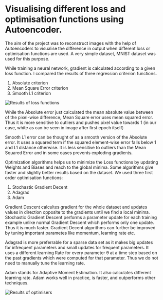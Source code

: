 # Visualising different loss and optimisation functions using Autoencoder. 
The aim of the project was to reconstruct images with the help of Autoencoders to visualise the difference 
in output when different loss or optimisation functions are used. 
A very simple dataset, MNIST dataset was used for this purpose.

While training a neural network, gradient is calculated according to a given loss function. I compared the results of three 
regression criterion functions.
1) Absolute criterion
2) Mean Square Error criterion
3) Smooth L1 criterion

![Results of loss functions](/Results_loss.jpg?raw=true "Results using different loss function")

While the Absolute error just calculated the mean absolute value between of the pixel-wise difference, Mean Square error uses
mean squared error. Thus it is more sensitive to outliers and pushes pixel value towards 1 (in our case, white as can be seen in image 
after first epoch itself)

Smooth L1 error can be thought of as a smooth version of the Absolute error.
It uses a squared term if the squared element-wise error falls below 1 and L1 distance otherwise.
It is less sensitive to outliers than the Mean Squared Error and in some cases prevents exploding gradients.

Optimization algorithms helps us to minimize the Loss functions by updating Weights and Biases and reach
to the global minima. Some algorithms give faster and slightly better results based on the dataset. 
We used three first order optimisation functions:
1) Stochastic Gradient Decent 
2) Adagrad
3) Adam

Gradient Descent calcultes gradient for the whole dataset and updates values in direction opposite to the gradients until we find a local minima.
Stochastic Gradient Descent performs a parameter update for each training example unlike normal Gradient Descent which performs only
one update. Thus it is much faster. 
Gradient Decent algorithms can further be improved by tuning important parametes like momentum, learning rate etc. 

Adagrad is more preferrable for a sparse data set as it makes big updates for infrequent parameters and small updates for frequent
parameters. It uses a different learning Rate for every parameter θ at a time step based on the past gradients which were computed for that parameter. Thus we do not need to manually tune the learning rate. 

Adam stands for Adaptive Moment Estimation. It also calculates different learning rate. Adam works well in practice, is faster, and outperforms other techniques. 

![Results of optimisers](/result_optimiser.jpg?raw=true "Results using different loss function")



